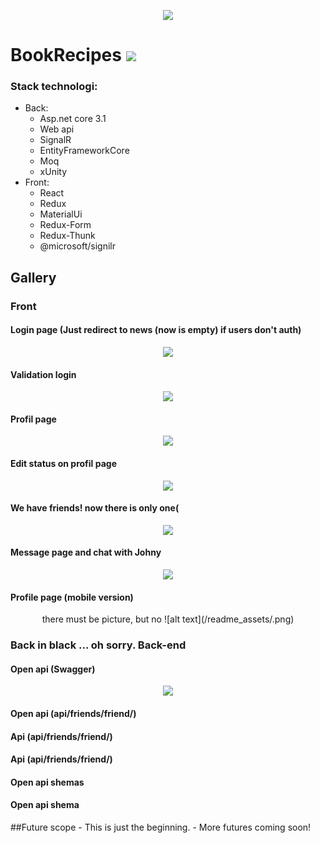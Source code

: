 <p align="center">
 <img src="/readme_assets/BookHeader.gif">
 </p>
<h1>
BookRecipes <img src="https://img.shields.io/badge/app-v1-brightgreen">
</h1>

<h3>Stack technologi:</h3>

* Back:
  * Asp.net core 3.1
  * Web api
  * SignalR
  * EntityFrameworkCore
  * Moq
  * xUnity
* Front:
  * React
  * Redux
  * MaterialUi
  * Redux-Form
  * Redux-Thunk
  * @microsoft/signilr  

<h2>Gallery</h2>
<h3>Front</h3>
 <h4>Login page (Just redirect to news (now is empty) if users don't auth)</h4>
<p align="center">
 <img src="/readme_assets/main_login.png">
 </p>
  <h4>Validation login</h4>
<p align="center">
 <img src="/readme_assets/login_validation.png">
 </p>
  <h4>Profil page</h4>
<p align="center">
 <img src="/readme_assets/profile_subzero.png">
 </p>
  <h4>Edit status on profil page</h4>
<p align="center">
 <img src="/readme_assets/edit_status.png">
 </p>
  <h4>We have friends! now there is only one(</h4>
<p align="center">
 <img src="/readme_assets/friends.png">
 </p>
  <h4>Message page and chat with Johny</h4>
<p align="center">
 <img src="/readme_assets/messages_with_johny_cage.png">
 </p>
  <h4>Profile page (mobile version)</h4>
<p align="center">
 there must be picture, but no
 ![alt text](/readme_assets/.png)
 </p>
 
 <h3>Back in black ... oh sorry. Back-end</h3>
   <h4>Open api (Swagger)</h4>
<p align="center">
 <img src="/readme_assets/OpenApi(Swagger)_Api_v1.png">
 </p>
  <h4>Open api (api/friends/friend/)</h4>
<p align="center">
 <img="/readme_assets/OpenApi(Swagger)_Api_Example_v1.png">
 </p>
  <h4>Api (api/friends/friend/)</h4>
<p align="center">
 <img="/readme_assets/Api_Friend_v1.png">
 </p>
  <h4>Api (api/friends/friend/)</h4>
<p align="center">
 <img="/readme_assets/Api_Friend_v1.png">
 </p>
  <h4>Open api shemas</h4>
<p align="center">
 <img="/readme_assets/OpenApi(Swagger)_Schemas_v1.png">
 </p>
  <h4>Open api shema</h4>
<p align="center">
 <img="/readme_assets/OpenApi(Swagger)_Schema_v1.png">
 </p>
##Future scope
- This is just the beginning.
- More futures coming soon!

